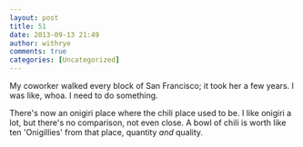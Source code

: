 ```yaml
---
layout: post
title: 51
date: 2013-09-13 21:49
author: withrye
comments: true
categories: [Uncategorized]
---
```

<span id="dropcap">M</span>y coworker walked every block of San Francisco; it took her a few years. I was like, whoa. I need to do something.

There's now an onigiri place where the chili place used to be. I like onigiri a lot, but there's no comparison, not even close. A bowl of chili is worth like ten 'Onigillies' from that place, quantity <i>and</i> quality.


